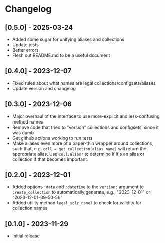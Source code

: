# Changelog

## [0.5.0] - 2025-03-24
- Added some sugar for unifying aliases and collections
- Update tests
- Better errors
- Flesh out README.md to be a useful document


## [0.4.0] - 2023-12-07
- Fixed rules about what names are legal collections/configsets/aliases
- Update version and changelog

## [0.3.0] - 2023-12-06

- Major overhaul of the interface to use more-explicit and less-confusing method names
- Remove code that tried to "version" collections and configsets, since it was dumb
- Get github actions working to run tests
- Make aliases even more of a paper-thin wrapper around collections, such that, e.g.
  `coll = get_collection(alias_name)` will return the appropriate alias. Use
  `coll.alias?` to determine if it's an alias or collection if that becomes important.

## [0.2.0] - 2023-12-01

- Added options `:date` and `:datetime` to the `version:` argument to `create_collection`
  to automatically generate, e.g., "2023-12-01" or "2023-12-01-09-50-56" 
- Added utility method `legal_solr_name?` to check for validity for collection names

## [0.1.0] - 2023-11-29

- Initial release
